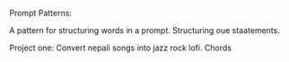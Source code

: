 Prompt Patterns:

A pattern for structuring words in a prompt. 
Structuring oue staatements. 


Project one: 
Convert nepali songs into jazz rock lofi. Chords 
